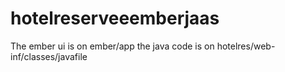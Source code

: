 # hotelreserveeemberjaas
The ember ui is on ember/app
the java code is on hotelres/web-inf/classes/javafile
